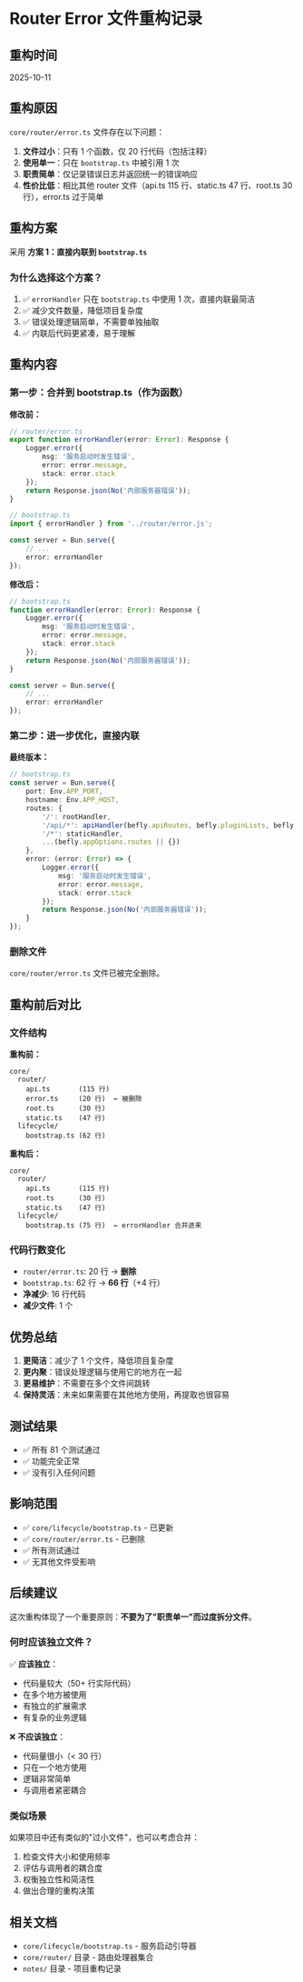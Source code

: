 # Router Error 文件重构记录

## 重构时间

2025-10-11

## 重构原因

`core/router/error.ts` 文件存在以下问题：

1. **文件过小**：只有 1 个函数，仅 20 行代码（包括注释）
2. **使用单一**：只在 `bootstrap.ts` 中被引用 1 次
3. **职责简单**：仅记录错误日志并返回统一的错误响应
4. **性价比低**：相比其他 router 文件（api.ts 115 行、static.ts 47 行、root.ts 30 行），error.ts 过于简单

## 重构方案

采用 **方案 1：直接内联到 `bootstrap.ts`**

### 为什么选择这个方案？

1. ✅ `errorHandler` 只在 `bootstrap.ts` 中使用 1 次，直接内联最简洁
2. ✅ 减少文件数量，降低项目复杂度
3. ✅ 错误处理逻辑简单，不需要单独抽取
4. ✅ 内联后代码更紧凑，易于理解

## 重构内容

### 第一步：合并到 bootstrap.ts（作为函数）

**修改前：**

```typescript
// router/error.ts
export function errorHandler(error: Error): Response {
    Logger.error({
        msg: '服务启动时发生错误',
        error: error.message,
        stack: error.stack
    });
    return Response.json(No('内部服务器错误'));
}

// bootstrap.ts
import { errorHandler } from '../router/error.js';

const server = Bun.serve({
    // ...
    error: errorHandler
});
```

**修改后：**

```typescript
// bootstrap.ts
function errorHandler(error: Error): Response {
    Logger.error({
        msg: '服务启动时发生错误',
        error: error.message,
        stack: error.stack
    });
    return Response.json(No('内部服务器错误'));
}

const server = Bun.serve({
    // ...
    error: errorHandler
});
```

### 第二步：进一步优化，直接内联

**最终版本：**

```typescript
// bootstrap.ts
const server = Bun.serve({
    port: Env.APP_PORT,
    hostname: Env.APP_HOST,
    routes: {
        '/': rootHandler,
        '/api/*': apiHandler(befly.apiRoutes, befly.pluginLists, befly.appContext),
        '/*': staticHandler,
        ...(befly.appOptions.routes || {})
    },
    error: (error: Error) => {
        Logger.error({
            msg: '服务启动时发生错误',
            error: error.message,
            stack: error.stack
        });
        return Response.json(No('内部服务器错误'));
    }
});
```

### 删除文件

`core/router/error.ts` 文件已被完全删除。

## 重构前后对比

### 文件结构

**重构前：**

```
core/
  router/
    api.ts       (115 行)
    error.ts     (20 行)  ← 被删除
    root.ts      (30 行)
    static.ts    (47 行)
  lifecycle/
    bootstrap.ts (62 行)
```

**重构后：**

```
core/
  router/
    api.ts       (115 行)
    root.ts      (30 行)
    static.ts    (47 行)
  lifecycle/
    bootstrap.ts (75 行)  ← errorHandler 合并进来
```

### 代码行数变化

-   `router/error.ts`: 20 行 → **删除**
-   `bootstrap.ts`: 62 行 → **66 行**（+4 行）
-   **净减少**: 16 行代码
-   **减少文件**: 1 个

## 优势总结

1. **更简洁**：减少了 1 个文件，降低项目复杂度
2. **更内聚**：错误处理逻辑与使用它的地方在一起
3. **更易维护**：不需要在多个文件间跳转
4. **保持灵活**：未来如果需要在其他地方使用，再提取也很容易

## 测试结果

-   ✅ 所有 81 个测试通过
-   ✅ 功能完全正常
-   ✅ 没有引入任何问题

## 影响范围

-   ✅ `core/lifecycle/bootstrap.ts` - 已更新
-   ✅ `core/router/error.ts` - 已删除
-   ✅ 所有测试通过
-   ✅ 无其他文件受影响

## 后续建议

这次重构体现了一个重要原则：**不要为了"职责单一"而过度拆分文件**。

### 何时应该独立文件？

✅ **应该独立**：

-   代码量较大（50+ 行实际代码）
-   在多个地方被使用
-   有独立的扩展需求
-   有复杂的业务逻辑

❌ **不应该独立**：

-   代码量很小（< 30 行）
-   只在一个地方使用
-   逻辑非常简单
-   与调用者紧密耦合

### 类似场景

如果项目中还有类似的"过小文件"，也可以考虑合并：

1. 检查文件大小和使用频率
2. 评估与调用者的耦合度
3. 权衡独立性和简洁性
4. 做出合理的重构决策

## 相关文档

-   `core/lifecycle/bootstrap.ts` - 服务启动引导器
-   `core/router/` 目录 - 路由处理器集合
-   `notes/` 目录 - 项目重构记录
